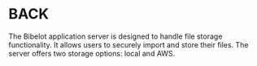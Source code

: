 # BACK


The Bibelot application server is designed to handle file storage functionality. It allows users to securely import and store their files. The server offers two storage options: local and AWS.
